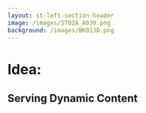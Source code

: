 ```yaml
---
layout: st-left-section-header
image: /images/ST02A_A030.png
background: /images/BK013D.png
---
```


# Idea:
## Serving Dynamic Content
